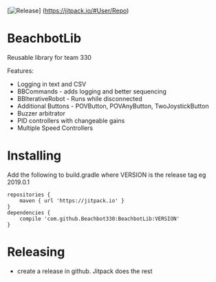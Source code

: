 [![Release](https://jitpack.io/v/User/Repo.svg)]
(https://jitpack.io/#User/Repo)

# BeachbotLib
Reusable library for team 330

Features:
* Logging in text and CSV
* BBCommands - adds logging and better sequencing
* BBIterativeRobot - Runs while disconnected
* Additional Buttons - POVButton, POVAnyButton, TwoJoystickButton
* Buzzer arbitrator
* PID controllers with changeable gains
* Multiple Speed Controllers

# Installing
Add the following to build.gradle where VERSION is the release tag eg 2019.0.1
```
repositories {
    maven { url 'https://jitpack.io' }
}
dependencies {
    compile 'com.github.Beachbot330:BeachbotLib:VERSION'
}
```

# Releasing
* create a release in github. Jitpack does the rest
